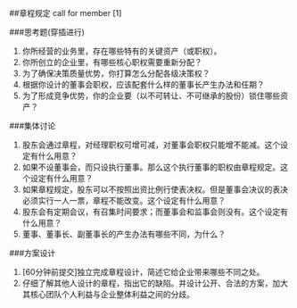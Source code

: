 ##章程规定
call for member [1]

###思考题(穿插进行)
1. 你所经营的业务里，存在哪些特有的关键资产（或职权）。
2. 你所创立的企业里，有哪些核心职权需要重新分配？
3. 为了确保决策质量优势，你打算怎么分配各级决策权？
4. 根据你设计的董事会职权，应该配套什么样的董事长产生办法和任期？
5. 为了形成竞争优势，你的企业要（以不可转让、不可继承的股份）锁住哪些资产？

###集体讨论
1. 股东会通过章程，对经理职权可增可减，对董事会职权只能增不能减。这个设定有什么用意？
2. 如果不设董事会，而只设执行董事。那么这个执行董事的职权由章程规定。这个设定有什么用意？
3. 如果章程规定，股东可以不按照出资比例行使表决权。但是董事会决议的表决必须实行一人一票，章程不能改变。这个设定有什么用意？
4. 股东会有定期会议，有召集时间要求；而董事会和监事会则没有。这个设定有什么用意？
5. 董事、董事长、副董事长的产生办法有哪些不同，为什么？

###方案设计
1. [60分钟前提交]独立完成章程设计，简述它给企业带来哪些不同之处。
2. 仔细了解其他人设计的章程，指出它的缺陷。并设计公开、合法的方案，加大其核心团队个人利益与企业整体利益之间的分歧。

